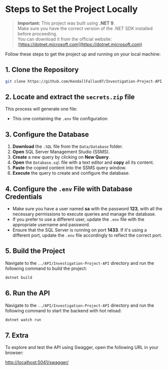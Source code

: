 # Steps to Set the Project Locally

> **Important:** This project was built using **.NET 9**.  
> Make sure you have the correct version of the .NET SDK installed before proceeding.  
> You can download it from the official website: [https://dotnet.microsoft.com](https://dotnet.microsoft.com)

Follow these steps to get the project up and running on your local machine:

## 1. Clone the Repository

```bash
git clone https://github.com/KendallFallas07/Investigation-Project-API.git
```

## 2. Locate and extract the `secrets.zip` file
This process will generate one file:  
- This one containing the `.env` file configuration  

## 3. Configure the Database

1. **Download** the `.SQL` file from the `Data/Database` folder.  
2. **Open** SQL Server Management Studio (SSMS).  
3. **Create** a new query by clicking on **New Query**.  
4. **Open** the `Database.sql` file with a text editor and **copy** all its content.  
5. **Paste** the copied content into the SSMS query window.  
6. **Execute** the query to create and configure the database.


## 4. Configure the `.env` File with Database Credentials

- Make sure you have a user named **sa** with the password **123**, with all the necessary permissions to execute queries and manage the database.  
- If you prefer to use a different user, update the `.env` file with the appropriate username and password.  
- Ensure that the SQL Server is running on port **1433**. If it's using a different port, update the `.env` file accordingly to reflect the correct port.

## 5. Build the Project

Navigate to the `../API/Investigation-Project-API` directory and run the following command to build the project:

```bash
dotnet build
```

## 6. Run the API

Navigate to the `../API/Investigation-Project-API` directory and run the following command to start the backend with hot reload:

```bash
dotnet watch run
```

## 7. Extra

To explore and test the API using Swagger, open the following URL in your browser:

[http://localhost:5041/swagger/](http://localhost:5041/swagger/)

